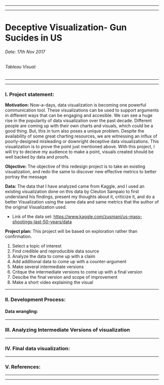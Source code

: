 ******************************************************************************************************************************
******************************************************************************************************************************

# Deceptive Visualization- Gun Sucides in US 

###### Date: 17th Nov 2017                                                                                                     
###### Tableau Visual: 

******************************************************************************************************************************
******************************************************************************************************************************


### I.	Project statement: 

**Motivation:**
Now-a-days, data visualization is becoming one powerful communication tool. These visualizations can be used to support arguments in different ways that can be engaging and accesible.
We can see a huge rise in the popularity of data visualization over the past decade. Different people are coming up with their own charts and visuals, which could be a good thing. But, this in turn also poses a unique problem. Despite the availability of some great charting resources, we are witnessing an influx of poorly-designed misleading  or downright deceptive data visualizations.
This visualization is to prove the point just mentioned above. With this project, I will try to decieve my audience to make a point, visuals created should be well backed by data and proofs.

**Objective:** 
The objective of this redesign project is to take an existing visualization, and redo the same to discover new effective metrics to better portray the message

**Data:**
The data that I have analyzed came from Kaggle, and I used an existing visualization done on this data by Cleuton Sampaio to first understand his findings, present my thoughts about it, criticize it, and do a better Visualization using the same data and same metrics that the author of the original Visualization used.

* Link of the data set: https://www.kaggle.com/zusmani/us-mass-shootings-last-50-years/data 

**Project plan:**
This project will be based on exploration rather than confirmation.

1.	Select a topic of interest 
2.	Find credible and reproducible data source 
3.  Analyze the data to come up with a claim 
4.  Add additional data to come up with a counter-argument 
5.	Make several intermediate versions 
6.	Critque the intermediate versions to come up with a final version 
8.	Descibe the final version and scope of improvement 
9.	Make a short video explaining the visual 

******************************************************************************************************************************

### II. 	Development Process:  

#### Data wrangling:  


******************************************************************************************************************************

### III.	 Analyzing Intermediate Versions of visualization 

******************************************************************************************************************************

### IV.	Final data visualization:

******************************************************************************************************************************

### V. References:

******************************************************************************************************************************
******************************************************************************************************************************



